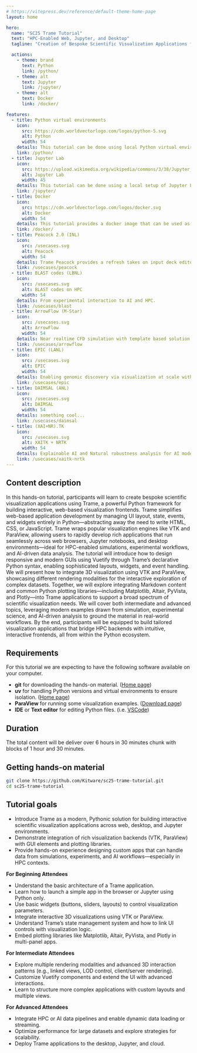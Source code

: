 ```yaml
---
# https://vitepress.dev/reference/default-theme-home-page
layout: home

hero:
  name: "SC25 Trame Tutorial"
  text: "HPC-Enabled Web, Jupyter, and Desktop"
  tagline: "Creation of Bespoke Scientific Visualization Applications for Simulation, Experiment, and AI Data"

  actions:
    - theme: brand
      text: Python
      link: /python/
    - theme: alt
      text: Jupyter
      link: /jupyter/
    - theme: alt
      text: Docker
      link: /docker/

features:
  - title: Python virtual environments
    icon:
      src: https://cdn.worldvectorlogo.com/logos/python-5.svg
      alt: Python
      width: 54
    details: This tutorial can be done using local Python virtual environments for demonstrations and exercises. This track is prefered as it allow you to use your common dev tools and IDE when exploring trame.
    link: /python/
  - title: Jupyter Lab
    icon:
      src: https://upload.wikimedia.org/wikipedia/commons/3/38/Jupyter_logo.svg
      alt: Jupyter Lab
      width: 45
    details: This tutorial can be done using a local setup of Jupyter Lab. A special track with dedicated notebook has beed created and available to ease demonstrations and exercises.
    link: /jupyter/
  - title: Docker
    icon:
      src: https://cdn.worldvectorlogo.com/logos/docker.svg
      alt: Docker
      width: 54
    details: This tutorial provides a docker image that can be used as a runtime for executing most of the demonstrations and exercises. That track is designed to overcome system incompatibility that prevent the two previous track to be used.
    link: /docker/
  - title: Peacock 2.0 (INL)
    icon:
      src: /usecases.svg
      alt: Peacock
      width: 54
    details: Trame Peacock provides a refresh takes on input deck editor for MOOSE simulations.
    link: /usecases/peacock
  - title: BLAST codes (LBNL)
    icon:
      src: /usecases.svg
      alt: BLAST codes on HPC
      width: 54
    details: From experimental interaction to AI and HPC.
    link: /usecases/blast
  - title: ArrowFlow (M-Star)
    icon:
      src: /usecases.svg
      alt: ArrowFlow
      width: 54
    details: Near realtime CFD simulation with template based solution exploration.
    link: /usecases/arrowflow
  - title: EPIC (LANL)
    icon:
      src: /usecases.svg
      alt: EPIC
      width: 54
    details: Enabling genomic discovery via visualization at scale with ParaView and trame.
    link: /usecases/epic
  - title: DAIMSAL (ANL)
    icon:
      src: /usecases.svg
      alt: DAIMSAL
      width: 54
    details: something cool...
    link: /usecases/daimsal
  - title: (XAI+NR).TK
    icon:
      src: /usecases.svg
      alt: XAITK + NRTK
      width: 54
    details: Explainable AI and Natural robustness analysis for AI models.
    link: /usecases/xaitk-nrtk
---
```


## Content description

In this hands-on tutorial, participants will learn to create bespoke scientific visualization applications using Trame, a powerful Python framework for building interactive, web-based visualization frontends. Trame simplifies web-based application development by managing UI layout, state, events, and widgets entirely in Python—abstracting away the need to write HTML, CSS, or JavaScript. Trame wraps popular visualization engines like VTK and ParaView, allowing users to rapidly develop rich applications that run seamlessly across web browsers, Jupyter notebooks, and desktop environments—ideal for HPC-enabled simulations, experimental workflows, and AI-driven data analysis. The tutorial will introduce how to design responsive and modern GUIs using Vuetify through Trame’s declarative Python syntax, enabling sophisticated layouts, widgets, and event handling. We will present how to integrate 3D visualization using VTK and ParaView, showcasing different rendering modalities for the interactive exploration of complex datasets. Together, we will explore integrating Markdown content and common Python plotting libraries—including Matplotlib, Altair, PyVista, and Plotly—into Trame applications to support a broad spectrum of scientific visualization needs. We will cover both intermediate and advanced topics, leveraging modern examples drawn from simulation, experimental science, and AI-driven analysis to ground the material in real-world workflows. By the end, participants will be equipped to build tailored visualization applications that bridge HPC backends with intuitive, interactive frontends, all from within the Python ecosystem.

## Requirements

For this tutorial we are expecting to have the following software available on your computer.
- __git__ for downloading the hands-on material. ([Home page](https://git-scm.com/))
- __uv__ for handling Python versions and virtual environments to ensure isolation. ([Home page](https://docs.astral.sh/uv/getting-started/installation/))
- __ParaView__ for running some visualization examples. ([Download page](https://www.paraview.org/download/))
- __IDE__ or __Text editor__ for editing Python files. (i.e. [VSCode](https://code.visualstudio.com/))

## Duration

The total content will be deliver over 6 hours in 30 minutes chunk with blocks of 1 hour and 30 minutes.

## Getting hands-on material

```bash
git clone https://github.com/Kitware/sc25-trame-tutorial.git
cd sc25-trame-tutorial
```

## Tutorial goals


- Introduce Trame as a modern, Pythonic solution for building interactive scientific visualization applications across web, desktop, and Jupyter environments.
- Demonstrate integration of rich visualization backends (VTK, ParaView) with GUI elements and plotting libraries.
- Provide hands-on experience designing custom apps that can handle data from simulations, experiments, and AI workflows—especially in HPC contexts.

__For Beginning Attendees__
- Understand the basic architecture of a Trame application.
- Learn how to launch a simple app in the browser or Jupyter using Python only.
- Use basic widgets (buttons, sliders, layouts) to control visualization parameters.
- Integrate interactive 3D visualizations using VTK or ParaView.
- Understand Trame’s state management system and how to link UI controls with visualization logic.
- Embed plotting libraries like Matplotlib, Altair, PyVista, and Plotly in multi-panel apps.

__For Intermediate Attendees__ 
- Explore multiple rendering modalities and advanced 3D interaction patterns (e.g., linked views, LOD control, client/server rendering).
- Customize Vuetify components and extend the UI with advanced interactions.
- Learn to structure more complex applications with custom layouts and multiple views.

__For Advanced Attendees__
- Integrate HPC or AI data pipelines and enable dynamic data loading or streaming.
- Optimize performance for large datasets and explore strategies for scalability.
- Deploy Trame applications to the desktop, Jupyter, and cloud.
